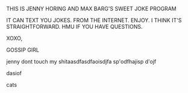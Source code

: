 THIS IS JENNY HORING AND MAX BARG'S SWEET JOKE PROGRAM

IT CAN TEXT YOU JOKES. FROM THE INTERNET. ENJOY. I THINK IT'S STRAIGHTFORWARD. HMU IF YOU HAVE QUESTIONS. 

XOXO, 

GOSSIP GIRL



jenny dont touch my shitaasdfasdfaoisdjfa
sp'odfhajisp
d'ojf

dasiof

cats